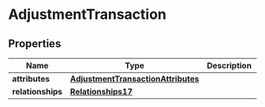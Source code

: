 # AdjustmentTransaction

## Properties
Name | Type | Description | Notes
------------ | ------------- | ------------- | -------------
**attributes** | [**AdjustmentTransactionAttributes**](AdjustmentTransactionAttributes.md) |  | 
**relationships** | [**Relationships17**](Relationships17.md) |  | 
